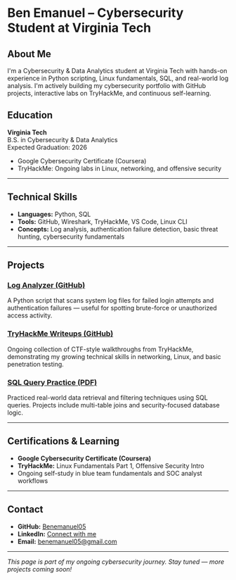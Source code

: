 #  Ben Emanuel – Cybersecurity Student at Virginia Tech

##  About Me

I'm a Cybersecurity & Data Analytics student at Virginia Tech with hands-on experience in Python scripting, Linux fundamentals, SQL, and real-world log analysis. I'm actively building my cybersecurity portfolio with GitHub projects, interactive labs on TryHackMe, and continuous self-learning.

##  Education

**Virginia Tech**  
B.S. in Cybersecurity & Data Analytics  
Expected Graduation: 2026

- Google Cybersecurity Certificate (Coursera)
- TryHackMe: Ongoing labs in Linux, networking, and offensive security

---

##  Technical Skills

- **Languages:** Python, SQL
- **Tools:** GitHub, Wireshark, TryHackMe, VS Code, Linux CLI
- **Concepts:** Log analysis, authentication failure detection, basic threat hunting, cybersecurity fundamentals

---

##  Projects

###  [Log Analyzer (GitHub)](https://github.com/Benemanuel05/log-analyzer)
A Python script that scans system log files for failed login attempts and authentication failures — useful for spotting brute-force or unauthorized access activity.

###  [TryHackMe Writeups (GitHub)](https://github.com/Benemanuel05/ctf-writeups)
Ongoing collection of CTF-style walkthroughs from TryHackMe, demonstrating my growing technical skills in networking, Linux, and basic penetration testing.

###  [SQL Query Practice (PDF)](https://github.com/Benemanuel05/ctf-writeups/blob/main/sql-queries.pdf)
Practiced real-world data retrieval and filtering techniques using SQL queries. Projects include multi-table joins and security-focused database logic.

---

##  Certifications & Learning

- **Google Cybersecurity Certificate (Coursera)**
- **TryHackMe:** Linux Fundamentals Part 1, Offensive Security Intro
- Ongoing self-study in blue team fundamentals and SOC analyst workflows

---

##  Contact

- **GitHub:** [Benemanuel05](https://github.com/Benemanuel05)
- **LinkedIn:** [Connect with me](https://www.linkedin.com/in/benemanuel05)
- **Email:** benemanuel05@gmail.com

---

_This page is part of my ongoing cybersecurity journey. Stay tuned — more projects coming soon!_
